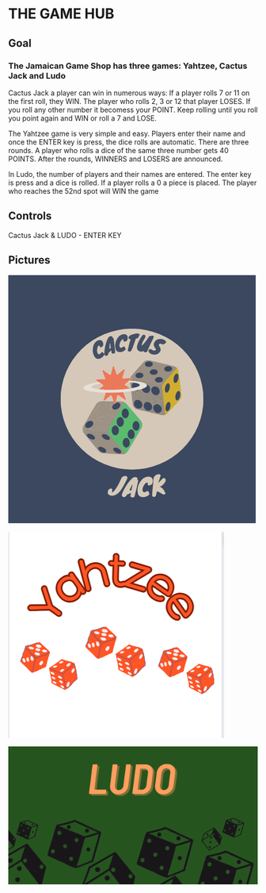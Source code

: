 # THE GAME HUB

## Goal
### The Jamaican Game Shop has three games: Yahtzee, Cactus Jack and Ludo

Cactus Jack a player can win in numerous ways: If a player rolls 7 or 11 on the first roll, they WIN. The player who rolls 2, 3 or 12 that player LOSES. 
If you roll any other number it becomess your POINT. Keep rolling until you roll you point again and WIN or roll a 7 and LOSE.

The Yahtzee game is very simple and easy. Players enter their name and once the ENTER key is press, the dice rolls are automatic. There are three rounds. 
A player who rolls a dice of the same three number gets 40 POINTS. After the rounds, WINNERS and LOSERS are announced.

In Ludo, the number of players and their names are entered. The enter key is press and a dice is rolled. If a player rolls a 0 a piece is placed. 
The player who reaches the 52nd spot will WIN the game

## Controls

Cactus Jack & LUDO - ENTER KEY

## Pictures
![Title Screen](https://raw.githubusercontent.com/kamiigarrick/the-game-shop/main/Yellow%20%26%20Blue%20Retro%20Dice%20Game%20Logo.png)

![Title Screen](https://raw.githubusercontent.com/kamiigarrick/the-game-shop/main/Screenshot%202023-04-06%20180257.png)

![Title Screen](https://raw.githubusercontent.com/kamiigarrick/the-game-shop/main/Screenshot%202023-04-06%20175601.png)


